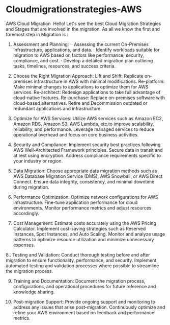 # Cloudmigrationstrategies-AWS
AWS Cloud Migration 
Hello!
Let's see the best Cloud Migration Strategies and Stages that are involved in the migration.
As all we know the first and foremost step in Migration is : 

1. Assessment and Planning: 
· Assessing the current On-Premises Infrastructure, applications, and data.
· Identify workloads suitable for migration to AWS based on factors like performance, security, compliance, and cost.
· Develop a detailed migration plan outlining tasks, timelines, resources, and success criteria.

2. Choose the Right Migration Approach:
Lift and Shift: Replicate on-premises infrastructure in AWS with minimal modifications.
Re-platform: Make minimal changes to applications to optimize them for AWS services.
Re-architect: Redesign applications to take full advantage of cloud-native features.
Re-purchase: Replace on-premises software with cloud-based alternatives.
Retire and Decommission outdated or redundant applications and infrastructure.

3. Optimize for AWS Services:
Utilize AWS services such as Amazon EC2, Amazon RDS, Amazon S3, AWS Lambda, etc.to improve scalability, reliability, and performance.
Leverage managed services to reduce operational overhead and focus on core business activities.

4. Security and Compliance:
Implement security best practices following AWS Well-Architected Framework principles.
Secure data in transit and at rest using encryption.
Address compliance requirements specific to your industry or region.

5. Data Migration:
Choose appropriate data migration methods such as AWS Database Migration Service (DMS), AWS Snowball, or AWS Direct Connect.
Ensure data integrity, consistency, and minimal downtime during migration.

6. Performance Optimization:
Optimize network configurations for AWS infrastructure.
Fine-tune application performance for cloud environments.
Monitor performance metrics and adjust resources accordingly.

7. Cost Management:
Estimate costs accurately using the AWS Pricing Calculator.
Implement cost-saving strategies such as Reserved Instances, Spot Instances, and Auto Scaling.
Monitor and analyze usage patterns to optimize resource utilization and minimize unnecessary expenses.

8.. Testing and Validation:
Conduct thorough testing before and after migration to ensure functionality, performance, and security.
Implement automated testing and validation processes where possible to streamline the migration process.

9. Training and Documentation:
Document the migration process, configurations, and operational procedures for future reference and knowledge sharing.

11. Post-migration Support:
Provide ongoing support and monitoring to address any issues that arise post-migration.
Continuously optimize and refine your AWS environment based on feedback and performance metrics.



